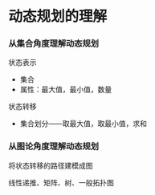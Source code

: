 # 动态规划的理解

### 从集合角度理解动态规划



状态表示

- 集合
- 属性：最大值，最小值，数量

状态转移

- 集合划分——取最大值，取最小值，求和







### 从图论角度理解动态规划

将状态转移的路径建模成图

线性递推、矩阵、树、一般拓扑图
